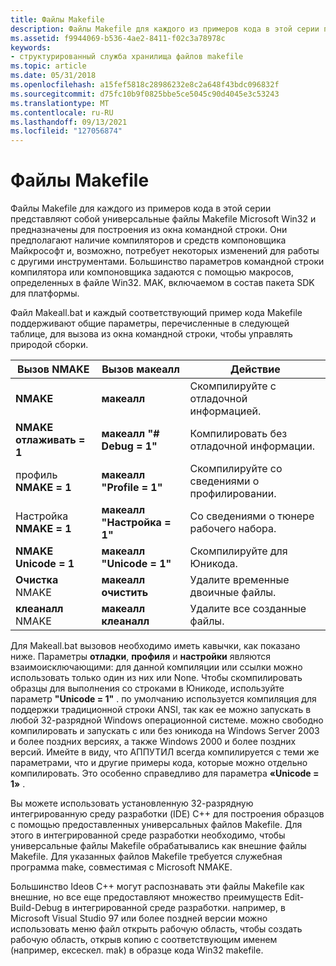```yaml
---
title: Файлы Makefile
description: Файлы Makefile для каждого из примеров кода в этой серии представляют собой универсальные файлы Makefile Microsoft Win32 и предназначены для построения из окна командной строки.
ms.assetid: f9944069-b536-4ae2-8411-f02c3a78978c
keywords:
- структурированный служба хранилища файлов makefile
ms.topic: article
ms.date: 05/31/2018
ms.openlocfilehash: a15fef5818c28986232e8c2a648f43bdc096832f
ms.sourcegitcommit: d75fc10b9f0825bbe5ce5045c90d4045e3c53243
ms.translationtype: MT
ms.contentlocale: ru-RU
ms.lasthandoff: 09/13/2021
ms.locfileid: "127056874"
---
```

# <a name="makefiles"></a>Файлы Makefile

Файлы Makefile для каждого из примеров кода в этой серии представляют собой универсальные файлы Makefile Microsoft Win32 и предназначены для построения из окна командной строки. Они предполагают наличие компиляторов и средств компоновщика Майкрософт и, возможно, потребует некоторых изменений для работы с другими инструментами. Большинство параметров командной строки компилятора или компоновщика задаются с помощью макросов, определенных в файле Win32. MAK, включаемом в состав пакета SDK для платформы.

Файл Makeall.bat и каждый соответствующий пример кода Makefile поддерживают общие параметры, перечисленные в следующей таблице, для вызова из окна командной строки, чтобы управлять природой сборки.



| Вызов NMAKE        | Вызов макеалл          | Действие                       |
|-------------------------|-----------------------------|------------------------------|
| **NMAKE**               | **макеалл**                 | Скомпилируйте с отладочной информацией.     |
| **NMAKE** **отлаживать = 1** | **макеалл** **"# Debug = 1"** | Компилировать без отладочной информации.  |
| профиль **NMAKE** **= 1** | **макеалл** **"Profile = 1"** | Скомпилируйте со сведениями о профилировании. |
| Настройка **NMAKE** **= 1**    | **макеалл** **"Настройка = 1"**    | Со сведениями о тюнере рабочего набора. |
| **NMAKE** **Unicode = 1** | **макеалл** **"Unicode = 1"** | Скомпилируйте для Юникода.         |
|  **Очистка** NMAKE     | **макеалл** **очистить**       | Удалите временные двоичные файлы.   |
|  **клеаналл** NMAKE  | **макеалл** **клеаналл**    | Удалите все созданные файлы.  |



 

Для Makeall.bat вызовов необходимо иметь кавычки, как показано ниже. Параметры **отладки**, **профиля** и **настройки** являются взаимоисключающими: для данной компиляции или ссылки можно использовать только один из них или None. Чтобы скомпилировать образцы для выполнения со строками в Юникоде, используйте параметр **"Unicode = 1"** . по умолчанию используется компиляция для поддержки традиционной строки ANSI, так как ее можно запускать в любой 32-разрядной Windows операционной системе. можно свободно компилировать и запускать с или без юникода на Windows Server 2003 и более поздних версиях, а также Windows 2000 и более поздних версий. Имейте в виду, что АППУТИЛ всегда компилируется с теми же параметрами, что и другие примеры кода, которые можно отдельно компилировать. Это особенно справедливо для параметра **«Unicode = 1»** .

Вы можете использовать установленную 32-разрядную интегрированную среду разработки (IDE) C++ для построения образцов с помощью предоставленных универсальных файлов Makefile. Для этого в интегрированной среде разработки необходимо, чтобы универсальные файлы Makefile обрабатывались как внешние файлы Makefile. Для указанных файлов Makefile требуется служебная программа make, совместимая с Microsoft NMAKE.

Большинство Ideов C++ могут распознавать эти файлы Makefile как внешние, но все еще предоставляют множество преимуществ Edit-Build-Debug в интегрированной среде разработки. например, в Microsoft Visual Studio 97 или более поздней версии можно использовать меню файл открыть рабочую область, чтобы создать рабочую область, открыв копию с соответствующим именем (например, ексескел. mak) в образце кода Win32 makefile.

 

 




